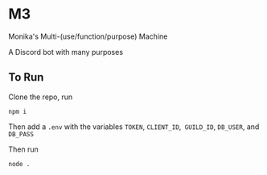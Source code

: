 
# M3
Monika's Multi-(use/function/purpose) Machine 

A Discord bot with many purposes

## To Run
Clone the repo, run 
```
npm i
```
Then add a `.env` with the variables `TOKEN`, `CLIENT_ID`,` GUILD_ID`, `DB_USER`, and `DB_PASS`

Then run
```
node .
```